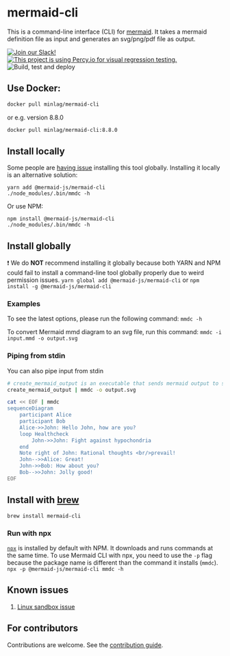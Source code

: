 # mermaid-cli

This is a command-line interface (CLI) for [mermaid](https://mermaid-js.github.io/). It takes a mermaid definition file as input and generates an svg/png/pdf file as output.

[![Join our Slack!](https://img.shields.io/static/v1?message=join%20chat&color=9cf&logo=slack&label=slack)](https://join.slack.com/t/mermaid-talk/shared_invite/enQtNzc4NDIyNzk4OTAyLWVhYjQxOTI2OTg4YmE1ZmJkY2Y4MTU3ODliYmIwOTY3NDJlYjA0YjIyZTdkMDMyZTUwOGI0NjEzYmEwODcwOTE) [![This project is using Percy.io for visual regression testing.](https://percy.io/static/images/percy-badge.svg)](https://percy.io/Mermaid/mermaid-cli) ![Build, test and deploy](https://github.com/mermaid-js/mermaid-cli/workflows/Build,%20test%20and%20deploy%20mermaid-cli%20Docker%20image/badge.svg)

## Use Docker:

```sh
docker pull minlag/mermaid-cli
```

or e.g. version 8.8.0

```sh
docker pull minlag/mermaid-cli:8.8.0
```

## Install locally

Some people are [having issue](https://github.com/mermaidjs/mermaid.cli/issues/15) installing this tool globally. Installing it locally is an alternative solution:

```
yarn add @mermaid-js/mermaid-cli
./node_modules/.bin/mmdc -h
```

Or use NPM:

```
npm install @mermaid-js/mermaid-cli
./node_modules/.bin/mmdc -h
```

## Install globally

❗️ We do **NOT** recommend installing it globally because both YARN and NPM could fail to install a command-line tool globally properly due to weird permission issues.
`yarn global add @mermaid-js/mermaid-cli` or `npm install -g @mermaid-js/mermaid-cli`

### Examples

To see the latest options, please run the following command: `mmdc -h`

To convert Mermaid mmd diagram to an svg file, run this command: `mmdc -i input.mmd -o output.svg`

### Piping from stdin

You can also pipe input from stdin

```sh
# create_mermaid_output is an executable that sends mermaid output to stdout
create_mermaid_output | mmdc -o output.svg
```

```sh
cat << EOF | mmdc
sequenceDiagram
    participant Alice
    participant Bob
    Alice->>John: Hello John, how are you?
    loop Healthcheck
        John->>John: Fight against hypochondria
    end
    Note right of John: Rational thoughts <br/>prevail!
    John-->>Alice: Great!
    John->>Bob: How about you?
    Bob-->>John: Jolly good!
EOF
```

## Install with [brew](https://brew.sh)

```
brew install mermaid-cli
```

### Run with npx

[`npx`](https://www.npmjs.com/package/npx) is installed by default with NPM. It downloads and runs commands at the same time.
To use Mermaid CLI with npx, you need to use the `-p` flag because the package name is different than the command it installs (`mmdc`).
`npx -p @mermaid-js/mermaid-cli mmdc -h`

## Known issues

1. [Linux sandbox issue](docs/linux-sandbox-issue.md)

## For contributors

Contributions are welcome. See the [contribution guide](CONTRIBUTING.md).
